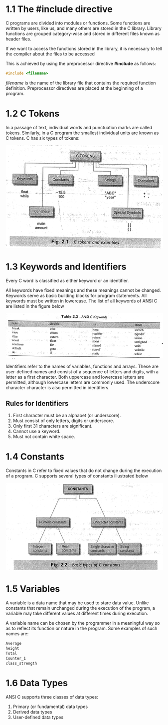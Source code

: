 # 1.1 The #include directive

C programs are divided into modules or functions. Some functions are written by users, like us, and many others are stored in the C library.
Library functions are grouped category-wise and stored in different files known as header files.

If we want to access the functions stored in the library, it is necessary to tell the compiler about the files to be accessed

This is achieved by using the preprocessor directive __#include__ as follows:
```c 
#include <filename>
```

_filename_ is the name of the library file that contains the required function definition. Preprocessor directives are placed at the beginning of a program.

# 1.2 C Tokens

In a passage of text, individual words and punctuation marks are called tokens. Similarly, in a C program the smallest individual units are known as C tokens. C has six types of tokens:

![](img/image1.png)

# 1.3 Keywords and Identifiers

Every C word is classified as either keyword or an identifier.

All keywords have fixed meanings and these meanings cannot be changed. Keywords serve as basic building blocks for program statements. All keywords must be written in lowercase. The list of all keywords of ANSI C are listed in the figure below

![](img/image2.png)

Identifiers refer to the names of variables, functions and arrays. These are user-defined names and consist of a sequence of letters and digits, with a letter as a first character. Both uppercase and lowercase letters are permitted, although lowercase letters are commonly used. The underscore character character is also permitted in identifiers.

## Rules for Identifiers

1. First character must be an alphabet (or underscore).
2. Must consist of only letters, digits or underscore.
3. Only first 31 characters are significant.
4. Cannot use a keyword.
5. Must not contain white space.


# 1.4 Constants

Constants in C refer to fixed values that do not change during the execution of a program. C supports several types of constants illustrated below

![](img/image3.png)

# 1.5 Variables

A variable is a data name that may be used to stare data value. Unlike constants that remain unchanged during the execution of the program, a variable may take different values at different times during execution. 

A variable name can be chosen by the programmer in a meaningful way so as to reflect its function or nature in the program. Some examples of such names are:

    Average
    height
    Total
    Counter_1
    class_strength

# 1.6 Data Types

ANSI C supports three classes of data types:
1. Primary (or fundamental) data types
2. Derived data types
3. User-defined data types